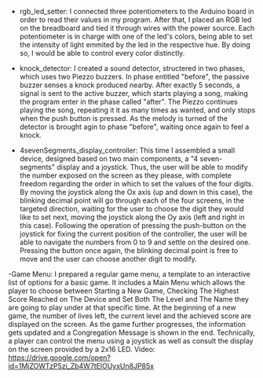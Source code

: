 
- rgb_led_setter: I connected three potentiometers to the Arduino board in order to read their values in my program. After that, I placed an RGB led on the breadboard and tied it through wires with the power source. Each potentiometer is in charge with one of the led's colors, being able to set the intensity of light emmited by the led in the respective hue. By doing so, I would be able to control every color distinctly.

- knock_detector: I created a sound detector, structered in two phases, which uses two Piezzo buzzers. In phase entitled "before", the passive buzzer senses a knock produced nearby. After exactly 5 seconds, a signal is sent to the active buzzer, which starts playing a song, making the program enter in the phase called "after". The Piezzo continues playing the song, repeating it it as many times as wanted, and only stops when the push button is pressed. As the melody is turned of the detector is brought agin to phase "before", waiting once again to feel a knock.

- 4sevenSegments_display_controller: This time I assembled a small device, designed based on two main components, a "4 seven-segments" display and a joystick. Thus, the user will be able to modify the number exposed on the screen as they please, with complete freedom regarding the order in which to set the values of the four digits. By moving the joystick along the Ox axis (up and down in this case), the blinking decimal point will go through each of the four screens, in the targeted direction, waiting for the user to choose the digit they would like to set next, moving the joystick along the Oy axis (left and right in this case). Following the operation of pressing the push-button on the joystick for fixing the current position of the controller, the user will be able to navigate the numbers from 0 to 9 and settle on the desired one. Pressing the button once again, the blinking decimal point is free to move and the user can choose another digit to modify.

-Game Menu: I prepared a regular game menu, a template to an interactive list of options for a basic game. It includes a Main Menu which allows the player to choose between Starting a New Game, Checking The Highest Score Reached on The Device and Set Both The Level and The Name they are going to play under at that specific time. At the beginning of a new game,  the number of lives left, the current level and the achieved score are displayed on the screen. As the game further progresses, the information gets updated and a Congregation Message is shown in the end. Technically, a player can control the menu using a joystick as well as consult the display on the screen provided by a 2x16 LED. Video: https://drive.google.com/open?id=1MjZOWTzP5zi_Zb4W7tElOUyxUn8JP85x
